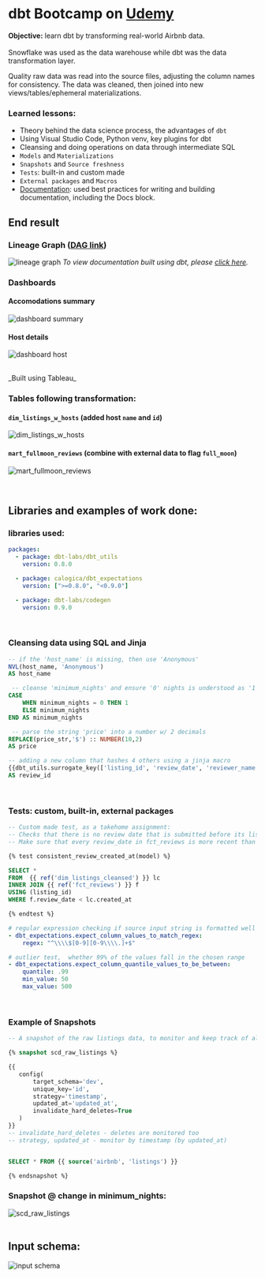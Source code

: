 # dbt Bootcamp on [Udemy](https://www.udemy.com/course/complete-dbt-data-build-tool-bootcamp-zero-to-hero-learn-dbt)


**Objective:**  learn dbt by transforming real-world Airbnb data.
</br>
</br>
Snowflake was used as the data warehouse while dbt was the data transformation layer.

Quality raw data was read into the source files, adjusting the column names for consistency. The data was cleaned, then joined into new views/tables/ephemeral materializations.
</br>

### Learned lessons:
* Theory behind the data science process, the advantages of `dbt`
* Using Visual Studio Code, Python venv, key plugins for dbt
* Cleansing and doing operations on data through intermediate SQL
* `Models` and `Materializations`
* `Snapshots` and `Source freshness`
* `Tests`: built-in and custom made
* `External packages` and `Macros`
* [Documentation](https://ursumarius.github.io/dbt-bootcamp-course/#!/model/model.dbtbootcamp.dim_hosts_cleansed): used best practices for writing and building documentation, including the Docs block.

## End result
### Lineage Graph ([DAG link](https://ursumarius.github.io/dbt-bootcamp-course/#!/model/model.dbtbootcamp.dim_hosts_cleansed?g_v=1))

![lineage graph](dbtbootcamp/assets/lineage_graph.png)
_To view documentation built using dbt, please [click here](https://ursumarius.github.io/dbt-bootcamp-course/#!/model/model.dbtbootcamp.dim_hosts_cleansed)._


### Dashboards

#### Accomodations summary

![dashboard summary](dbtbootcamp/assets/summary-dashboard-bnb.jpg)
</br>

#### Host details

![dashboard host](dbtbootcamp/assets/host-overview-bnb.jpg)

</br>
_Built using Tableau_
</br>

### Tables following transformation:
#### ``dim_listings_w_hosts`` (added host ``name`` and ``id``)
![dim_listings_w_hosts](dbtbootcamp/assets/dim_listings_w_hosts.png)
#### ``mart_fullmoon_reviews`` (combine with external data to flag ``full_moon``)
![mart_fullmoon_reviews](dbtbootcamp/assets/mart_fullmoon_reviews.png)

</br>

## Libraries and examples of work done:
### libraries used:
```yaml
packages:
  - package: dbt-labs/dbt_utils
    version: 0.8.0

  - package: calogica/dbt_expectations
    version: [">=0.8.0", "<0.9.0"]

  - package: dbt-labs/codegen
    version: 0.9.0

```
</br>

### Cleansing data using SQL and Jinja
```sql
-- if the 'host_name' is missing, then use 'Anonymous'
NVL(host_name, 'Anonymous')
AS host_name
```
```sql
 -- cleanse 'minimum_nights' and ensure '0' nights is understood as '1'
CASE
    WHEN minimum_nights = 0 THEN 1
    ELSE minimum_nights
END AS minimum_nights
```
```sql
 -- parse the string 'price' into a number w/ 2 decimals
REPLACE(price_str,'$') :: NUMBER(10,2)
AS price
```
```sql
-- adding a new column that hashes 4 others using a jinja macro
{{dbt_utils.surrogate_key(['listing_id', 'review_date', 'reviewer_name', 'review_text'])}}
AS review_id

```
</br>

### Tests: custom, built-in, external packages

```sql
-- Custom made test, as a takehome assignment:
-- Checks that there is no review date that is submitted before its listing was created
-- Make sure that every review_date in fct_reviews is more recent than the associated created_at in dim_listings_cleansed

{% test consistent_review_created_at(model) %}

SELECT *
FROM  {{ ref('dim_listings_cleansed') }} lc
INNER JOIN {{ ref('fct_reviews') }} f
USING (listing_id)
WHERE f.review_date < lc.created_at

{% endtest %}
```

```yaml
# regular expression checking if source input string is formatted well
- dbt_expectations.expect_column_values_to_match_regex:
	regex: "^\\\\$[0-9][0-9\\\\.]+$"
```

```yaml
# outlier test,  whether 99% of the values fall in the chosen range
- dbt_expectations.expect_column_quantile_values_to_be_between:
	quantile: .99
	min_value: 50
	max_value: 500
```
</br>

### Example of Snapshots
```sql
-- A snapshot of the raw listings data, to monitor and keep track of all past versions

{% snapshot scd_raw_listings %}

{{
   config(
       target_schema='dev',
       unique_key='id',
       strategy='timestamp',
       updated_at='updated_at',
       invalidate_hard_deletes=True
   )
}}
-- invalidate_hard_deletes - deletes are monitored too
-- strategy, updated_at - monitor by timestamp (by updated_at)


SELECT * FROM {{ source('airbnb', 'listings') }}

{% endsnapshot %}
```
### Snapshot @ change in minimum_nights:
![scd_raw_listings](dbtbootcamp/assets/snapshot-scd_raw_listings.png)
</br>
</br>

## Input schema:
![input schema](dbtbootcamp/assets/input_schema.png)




